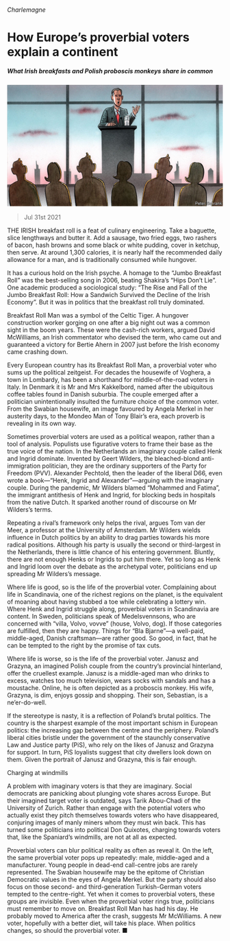 ###### Charlemagne

# How Europe’s proverbial voters explain a continent 

##### What Irish breakfasts and Polish proboscis monkeys share in common 

![image](images/20210731_EUD000_0.jpg) 

> Jul 31st 2021 

THE IRISH breakfast roll is a feat of culinary engineering. Take a baguette, slice lengthways and butter it. Add a sausage, two fried eggs, two rashers of bacon, hash browns and some black or white pudding, cover in ketchup, then serve. At around 1,300 calories, it is nearly half the recommended daily allowance for a man, and is traditionally consumed while hungover.

It has a curious hold on the Irish psyche. A homage to the “Jumbo Breakfast Roll” was the best-selling song in 2006, beating Shakira’s “Hips Don’t Lie”. One academic produced a sociological study: “The Rise and Fall of the Jumbo Breakfast Roll: How a Sandwich Survived the Decline of the Irish Economy”. But it was in politics that the breakfast roll truly dominated.


Breakfast Roll Man was a symbol of the Celtic Tiger. A hungover construction worker gorging on one after a big night out was a common sight in the boom years. These were the cash-rich workers, argued David McWilliams, an Irish commentator who devised the term, who came out and guaranteed a victory for Bertie Ahern in 2007 just before the Irish economy came crashing down.

Every European country has its Breakfast Roll Man, a proverbial voter who sums up the political zeitgeist. For decades the housewife of Voghera, a town in Lombardy, has been a shorthand for middle-of-the-road voters in Italy. In Denmark it is Mr and Mrs Kakkelbord, named after the ubiquitous coffee tables found in Danish suburbia. The couple emerged after a politician unintentionally insulted the furniture choice of the common voter. From the Swabian housewife, an image favoured by Angela Merkel in her austerity days, to the Mondeo Man of Tony Blair’s era, each proverb is revealing in its own way.

Sometimes proverbial voters are used as a political weapon, rather than a tool of analysis. Populists use figurative voters to frame their base as the true voice of the nation. In the Netherlands an imaginary couple called Henk and Ingrid dominate. Invented by Geert Wilders, the bleached-blond anti-immigration politician, they are the ordinary supporters of the Party for Freedom (PVV). Alexander Pechtold, then the leader of the liberal D66, even wrote a book—“Henk, Ingrid and Alexander”—arguing with the imaginary couple. During the pandemic, Mr Wilders blamed “Mohammed and Fatima”, the immigrant antithesis of Henk and Ingrid, for blocking beds in hospitals from the native Dutch. It sparked another round of discourse on Mr Wilders’s terms.

Repeating a rival’s framework only helps the rival, argues Tom van der Meer, a professor at the University of Amsterdam. Mr Wilders wields influence in Dutch politics by an ability to drag parties towards his more radical positions. Although his party is usually the second or third-largest in the Netherlands, there is little chance of his entering government. Bluntly, there are not enough Henks or Ingrids to put him there. Yet so long as Henk and Ingrid loom over the debate as the archetypal voter, politicians end up spreading Mr Wilders’s message.

Where life is good, so is the life of the proverbial voter. Complaining about life in Scandinavia, one of the richest regions on the planet, is the equivalent of moaning about having stubbed a toe while celebrating a lottery win. Where Henk and Ingrid struggle along, proverbial voters in Scandinavia are content. In Sweden, politicians speak of Medelsvennsons, who are concerned with “villa, Volvo, vovve” (house, Volvo, dog). If those categories are fulfilled, then they are happy. Things for “Bla Bjarne”—a well-paid, middle-aged, Danish craftsman—are rather good. So good, in fact, that he can be tempted to the right by the promise of tax cuts.

Where life is worse, so is the life of the proverbial voter. Janusz and Grazyna, an imagined Polish couple from the country’s provincial hinterland, offer the cruellest example. Janusz is a middle-aged man who drinks to excess, watches too much television, wears socks with sandals and has a moustache. Online, he is often depicted as a proboscis monkey. His wife, Grazyna, is dim, enjoys gossip and shopping. Their son, Sebastian, is a ne’er-do-well.

If the stereotype is nasty, it is a reflection of Poland’s brutal politics. The country is the sharpest example of the most important schism in European politics: the increasing gap between the centre and the periphery. Poland’s liberal cities bristle under the government of the staunchly conservative Law and Justice party (PiS), who rely on the likes of Janusz and Grazyna for support. In turn, PiS loyalists suggest that city dwellers look down on them. Given the portrait of Janusz and Grazyna, this is fair enough.

Charging at windmills

A problem with imaginary voters is that they are imaginary. Social democrats are panicking about plunging vote shares across Europe. But their imagined target voter is outdated, says Tarik Abou-Chadi of the University of Zurich. Rather than engage with the potential voters who actually exist they pitch themselves towards voters who have disappeared, conjuring images of manly miners whom they must win back. This has turned some politicians into political Don Quixotes, charging towards voters that, like the Spaniard’s windmills, are not at all as expected.

Proverbial voters can blur political reality as often as reveal it. On the left, the same proverbial voter pops up repeatedly: male, middle-aged and a manufacturer. Young people in dead-end call-centre jobs are rarely represented. The Swabian housewife may be the epitome of Christian Democratic values in the eyes of Angela Merkel. But the party should also focus on those second- and third-generation Turkish-German voters tempted to the centre-right. Yet when it comes to proverbial voters, these groups are invisible. Even when the proverbial voter rings true, politicians must remember to move on. Breakfast Roll Man has had his day. He probably moved to America after the crash, suggests Mr McWilliams. A new voter, hopefully with a better diet, will take his place. When politics changes, so should the proverbial voter. ■

